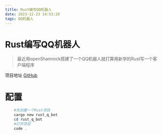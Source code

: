```yaml
---
title: Rust编写QQ机器人
date: 2023-12-23 14:53:29
tags: QQ机器人
---
```


# Rust编写QQ机器人

> 最近用openShamrock搭建了一个QQ机器人就打算用新学的Rust写一个客户端程序

项目地址 [GitHub](https://github.com/ExquisiteCore/Rust_Q_Bot)

# 配置
```powershell
    #先创建一个Rust项目
    cargo new rust_q_bot
    cd rust_q_bot
    #打开项目
    code .
   ```